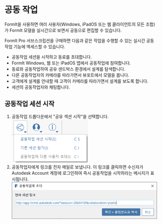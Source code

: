 # 공동 작업

FormIt을 사용하면 여러 사용자(Windows, iPadOS 또는 웹 클라이언트의 모든 조합)가 FormIt 모델을 실시간으로 보면서 공동으로 편집할 수 있습니다.

FormIt Pro 서브스크립션을 구매하면 다음과 같은 작업을 수행할 수 있는 실시간 공동작업 기능에 액세스할 수 있습니다.

* 공동작업 세션을 시작하고 동료를 초대합니다.
* FormIt Windows, 웹 또는 iPadOS 앱에서 공동작업에 참여합니다.
* 동료와 공동작업하여 공유 샌드박스 환경에서 설계를 탐색합니다.
* 다른 공동작업자의 카메라를 따라가면서 뷰포트에서 모델을 봅니다.
* 고객에게 설계를 안내할 때 고객이 카메라를 따라가면서 설계를 보도록 합니다.
* 세션의 공동작업자와 채팅합니다.

## 공동작업 세션 시작

1. 공동작업 드롭다운에서 "공유 섹션 시작"을 선택합니다. ![](<../.gitbook/assets/6c166d38-6851-4d62-b2dc-8f83efd958f8 (1).png>)
2. 공동작업자에게 링크를 전자 메일로 보냅니다. 이 링크를 클릭하면 수신자가 Autodesk Account 계정에 로그인하여 즉시 공동작업을 시작하라는 메시지가 표시됩니다.  ![](<../.gitbook/assets/collaborate (1).png>)
